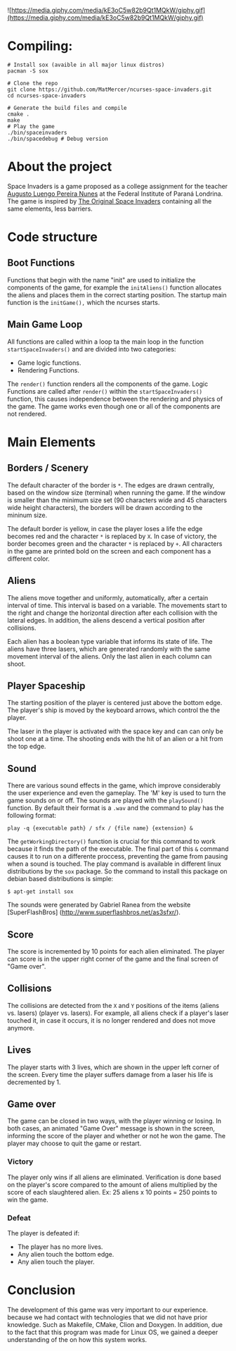 ![https://media.giphy.com/media/kE3oC5w82b9Qt1MQkW/giphy.gif](https://media.giphy.com/media/kE3oC5w82b9Qt1MQkW/giphy.gif)

# Compiling:

    # Install sox (avaible in all major linux distros)
    pacman -S sox
    
    # Clone the repo
    git clone https://github.com/MatMercer/ncurses-space-invaders.git
    cd ncurses-space-invaders
    
    # Generate the build files and compile
    cmake .
    make
    # Play the game
    ./bin/spaceinvaders
    ./bin/spacedebug # Debug version

# About the project

Space Invaders is a game proposed as a college assignment for the teacher
[Augusto Luengo Pereira Nunes](http://www.inf.ufrgs.br/~alpnunes/index.html)
at the Federal Institute of Paraná Londrina. The game is inspired by [The Original Space Invaders](https://en.wikipedia.org/wiki/Space_Invaders) containing
all the same elements, less barriers.

# Code structure

## Boot Functions

Functions that begin with the name "init" are used to initialize the
components of the game, for example the `initAliens()` function allocates the
aliens and places them in the correct starting position. The startup main function
is the `initGame(),` which the ncurses starts.

## Main Game Loop

All functions are called within a loop ta the main loop in the function
`startSpaceInvaders()` and are divided into two categories:

* Game logic functions.
* Rendering Functions.

The `render()` function renders all the components of the game. Logic Functions
are called after `render()` within the `startSpaceInvaders()` function, this
causes independence between the rendering and physics of the game. The game works
even though one or all of the components are not rendered.

# Main Elements

## Borders / Scenery

The default character of the border is `*`. The edges are drawn centrally,
based on the window size (terminal) when running the game. If the window
is smaller than the minimum size set (90 characters wide and 45 characters wide
height characters), the borders will be drawn according to the mininum size.

The default border is yellow, in case the player loses a life the edge becomes
red and the character `*` is replaced by `X`. In case of victory, the border becomes green 
and the character `*` is replaced by `+`.
All characters in the game are printed bold on the screen and each component
has a different color.


## Aliens

The aliens move together and uniformly, automatically, after a
certain interval of time. This interval is based on a variable.
The movements start to the right and change the
horizontal direction after each collision with the lateral edges. In addition, the
aliens descend a vertical position after collisions.

Each alien has a boolean type variable that informs its state of life. The
aliens have three lasers, which are generated randomly with the same
movement interval of the aliens. Only the last alien in each
column can shoot.

## Player Spaceship

The starting position of the player is centered just above the bottom edge.
The player's ship is moved by the keyboard arrows, which control the
the player.

The laser in the player is activated with the space key and can can only
be shoot one at a time. The shooting ends with the
hit of an alien or a hit from the top edge.

## Sound

There are various sound effects in the game, which improve considerably
the user experience and even the gameplay. The 'M' key is used
to turn the game sounds on or off. The sounds are played with the
`playSound()` function. By default their format is a `.wav` and the
command to play has the following format:

    play -q {executable path} / sfx / {file name} {extension} &

The `getWorkingDirectory()` function is crucial for this command to work because it
finds the path of the executable. The final part of this `&` command causes
it to run on a differente proccess, preventing the game from pausing when a sound is
touched. The play command is available in different linux distributions by the
`sox` package. So the command to install this package on debian based distributions is simple:

    $ apt-get install sox

The sounds were generated by Gabriel Ranea from the website
[SuperFlashBros] (http://www.superflashbros.net/as3sfxr/).

## Score

The score is incremented by 10 points for each alien eliminated. The player can
score is in the upper right corner of the game and the final screen of
"Game over".

## Collisions

The collisions are detected from the `X` and `Y` positions of the items (aliens vs.
lasers) (player vs. lasers). For example, all aliens check
if a player's laser touched it, in case it occurs, it is no longer
rendered and does not move anymore.

## Lives

The player starts with 3 lives, which are shown in the upper left corner of the
screen. Every time the player suffers damage from a laser his life is
decremented by 1.

## Game over

The game can be closed in two ways, with the player winning or
losing. In both cases, an animated "Game Over" message is shown in the
screen, informing the score of the player and whether or not he won the game. The
player may choose to quit the game or restart.

### Victory

The player only wins if all aliens are eliminated. Verification is done
based on the player's score compared to the amount of aliens
multiplied by the score of each slaughtered alien. Ex: 25 aliens x 10 points =
250 points to win the game.

### Defeat

The player is defeated if:

* The player has no more lives. 
* Any alien touch the bottom edge.
* Any alien touch the player.

# Conclusion

The development of this game was very important to our experience.
because we had contact with technologies that we did not have prior knowledge.
Such as Makefile, CMake, Clion and Doxygen. In addition, due to the fact that this
program was made for Linux OS, we gained a deeper understanding of the
on how this system works.

